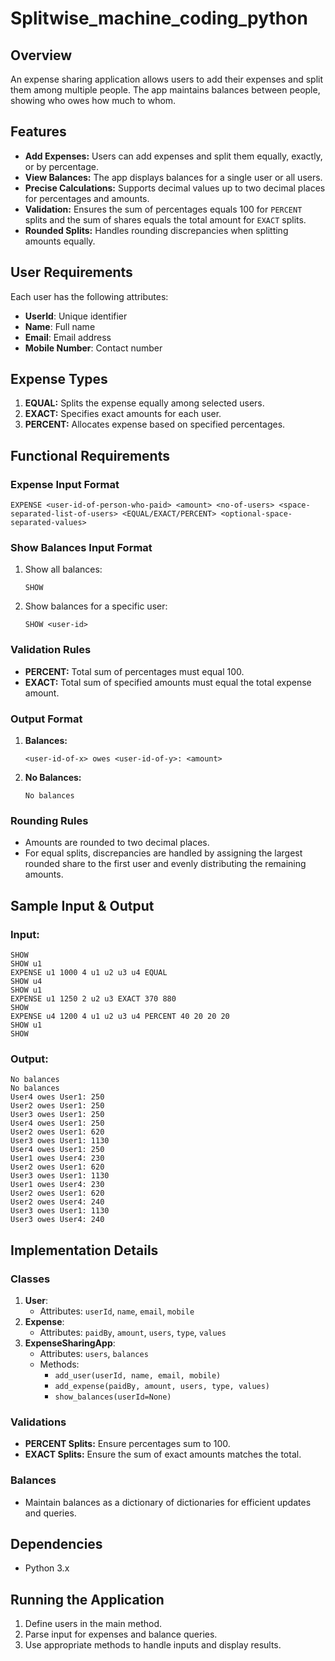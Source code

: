 # Splitwise_machine_coding_python

## Overview
An expense sharing application allows users to add their expenses and split them among multiple people. The app maintains balances between people, showing who owes how much to whom.

## Features
- **Add Expenses:** Users can add expenses and split them equally, exactly, or by percentage.
- **View Balances:** The app displays balances for a single user or all users.
- **Precise Calculations:** Supports decimal values up to two decimal places for percentages and amounts.
- **Validation:** Ensures the sum of percentages equals 100 for `PERCENT` splits and the sum of shares equals the total amount for `EXACT` splits.
- **Rounded Splits:** Handles rounding discrepancies when splitting amounts equally.

## User Requirements
Each user has the following attributes:
- **UserId**: Unique identifier
- **Name**: Full name
- **Email**: Email address
- **Mobile Number**: Contact number

## Expense Types
1. **EQUAL:** Splits the expense equally among selected users.
2. **EXACT:** Specifies exact amounts for each user.
3. **PERCENT:** Allocates expense based on specified percentages.

## Functional Requirements
### Expense Input Format
```
EXPENSE <user-id-of-person-who-paid> <amount> <no-of-users> <space-separated-list-of-users> <EQUAL/EXACT/PERCENT> <optional-space-separated-values>
```
### Show Balances Input Format
1. Show all balances:
   ```
   SHOW
   ```
2. Show balances for a specific user:
   ```
   SHOW <user-id>
   ```

### Validation Rules
- **PERCENT:** Total sum of percentages must equal 100.
- **EXACT:** Total sum of specified amounts must equal the total expense amount.

### Output Format
1. **Balances:**
   ```
   <user-id-of-x> owes <user-id-of-y>: <amount>
   ```
2. **No Balances:**
   ```
   No balances
   ```

### Rounding Rules
- Amounts are rounded to two decimal places.
- For equal splits, discrepancies are handled by assigning the largest rounded share to the first user and evenly distributing the remaining amounts.

## Sample Input & Output
### Input:
```
SHOW
SHOW u1
EXPENSE u1 1000 4 u1 u2 u3 u4 EQUAL
SHOW u4
SHOW u1
EXPENSE u1 1250 2 u2 u3 EXACT 370 880
SHOW
EXPENSE u4 1200 4 u1 u2 u3 u4 PERCENT 40 20 20 20
SHOW u1
SHOW
```
### Output:
```
No balances
No balances
User4 owes User1: 250
User2 owes User1: 250
User3 owes User1: 250
User4 owes User1: 250
User2 owes User1: 620
User3 owes User1: 1130
User4 owes User1: 250
User1 owes User4: 230
User2 owes User1: 620
User3 owes User1: 1130
User1 owes User4: 230
User2 owes User1: 620
User2 owes User4: 240
User3 owes User1: 1130
User3 owes User4: 240
```

## Implementation Details
### Classes
1. **User**:
   - Attributes: `userId`, `name`, `email`, `mobile`
2. **Expense**:
   - Attributes: `paidBy`, `amount`, `users`, `type`, `values`
3. **ExpenseSharingApp**:
   - Attributes: `users`, `balances`
   - Methods:
     - `add_user(userId, name, email, mobile)`
     - `add_expense(paidBy, amount, users, type, values)`
     - `show_balances(userId=None)`

### Validations
- **PERCENT Splits:** Ensure percentages sum to 100.
- **EXACT Splits:** Ensure the sum of exact amounts matches the total.

### Balances
- Maintain balances as a dictionary of dictionaries for efficient updates and queries.

## Dependencies
- Python 3.x

## Running the Application
1. Define users in the main method.
2. Parse input for expenses and balance queries.
3. Use appropriate methods to handle inputs and display results.
